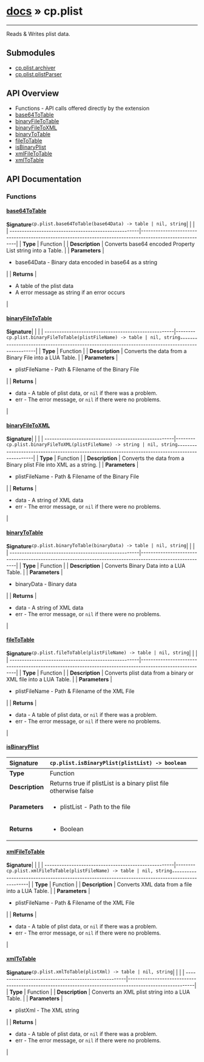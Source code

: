 # [docs](index.md) » cp.plist
---

Reads & Writes plist data.

## Submodules
 * [cp.plist.archiver](cp.plist.archiver.md)
 * [cp.plist.plistParser](cp.plist.plistParser.md)

## API Overview
* Functions - API calls offered directly by the extension
 * [base64ToTable](#base64totable)
 * [binaryFileToTable](#binaryfiletotable)
 * [binaryFileToXML](#binaryfiletoxml)
 * [binaryToTable](#binarytotable)
 * [fileToTable](#filetotable)
 * [isBinaryPlist](#isbinaryplist)
 * [xmlFileToTable](#xmlfiletotable)
 * [xmlToTable](#xmltotable)

## API Documentation

### Functions

#### [base64ToTable](#base64totable)
| <span style="float: left;">**Signature**</span> | <span style="float: left;">`cp.plist.base64ToTable(base64Data) -> table | nil, string` </span>                                                          |
| -----------------------------------------------------|---------------------------------------------------------------------------------------------------------|
| **Type**                                             | Function                                                                                         |
| **Description**                                      | Converts base64 encoded Property List string into a Table.                                                                                         |
| **Parameters**                                       | <ul markdown="1"><li markdown="1">base64Data - Binary data encoded in base64 as a string</li></ul> |
| **Returns**                                          | <ul markdown="1"><li markdown="1">A table of the plist data</li><li markdown="1">A error message as string if an error occurs</li></ul>          |

#### [binaryFileToTable](#binaryfiletotable)
| <span style="float: left;">**Signature**</span> | <span style="float: left;">`cp.plist.binaryFileToTable(plistFileName) -> table | nil, string` </span>                                                          |
| -----------------------------------------------------|---------------------------------------------------------------------------------------------------------|
| **Type**                                             | Function                                                                                         |
| **Description**                                      | Converts the data from a Binary File into a LUA Table.                                                                                         |
| **Parameters**                                       | <ul markdown="1"><li markdown="1">plistFileName - Path & Filename of the Binary File</li></ul> |
| **Returns**                                          | <ul markdown="1"><li markdown="1">data				- A table of plist data, or `nil` if there was a problem.</li><li markdown="1">err				- The error message, or `nil` if there were no problems.</li></ul>          |

#### [binaryFileToXML](#binaryfiletoxml)
| <span style="float: left;">**Signature**</span> | <span style="float: left;">`cp.plist.binaryFileToXML(plistFileName) -> string | nil, string` </span>                                                          |
| -----------------------------------------------------|---------------------------------------------------------------------------------------------------------|
| **Type**                                             | Function                                                                                         |
| **Description**                                      | Converts the data from a Binary plist File into XML as a string.                                                                                         |
| **Parameters**                                       | <ul markdown="1"><li markdown="1">plistFileName - Path & Filename of the Binary File</li></ul> |
| **Returns**                                          | <ul markdown="1"><li markdown="1">data				- A string of XML data</li><li markdown="1">err				- The error message, or `nil` if there were no problems.</li></ul>          |

#### [binaryToTable](#binarytotable)
| <span style="float: left;">**Signature**</span> | <span style="float: left;">`cp.plist.binaryToTable(binaryData) -> table | nil, string` </span>                                                          |
| -----------------------------------------------------|---------------------------------------------------------------------------------------------------------|
| **Type**                                             | Function                                                                                         |
| **Description**                                      | Converts Binary Data into a LUA Table.                                                                                         |
| **Parameters**                                       | <ul markdown="1"><li markdown="1">binaryData		- Binary data</li></ul> |
| **Returns**                                          | <ul markdown="1"><li markdown="1">data				- A string of XML data</li><li markdown="1">err				- The error message, or `nil` if there were no problems.</li></ul>          |

#### [fileToTable](#filetotable)
| <span style="float: left;">**Signature**</span> | <span style="float: left;">`cp.plist.fileToTable(plistFileName) -> table | nil, string` </span>                                                          |
| -----------------------------------------------------|---------------------------------------------------------------------------------------------------------|
| **Type**                                             | Function                                                                                         |
| **Description**                                      | Converts plist data from a binary or XML file into a LUA Table.                                                                                         |
| **Parameters**                                       | <ul markdown="1"><li markdown="1">plistFileName	- Path & Filename of the XML File</li></ul> |
| **Returns**                                          | <ul markdown="1"><li markdown="1">data				- A table of plist data, or `nil` if there was a problem.</li><li markdown="1">err				- The error message, or `nil` if there were no problems.</li></ul>          |

#### [isBinaryPlist](#isbinaryplist)
| <span style="float: left;">**Signature**</span> | <span style="float: left;">`cp.plist.isBinaryPlist(plistList) -> boolean` </span>                                                          |
| -----------------------------------------------------|---------------------------------------------------------------------------------------------------------|
| **Type**                                             | Function                                                                                         |
| **Description**                                      | Returns true if plistList is a binary plist file otherwise false                                                                                         |
| **Parameters**                                       | <ul markdown="1"><li markdown="1">plistList - Path to the file</li></ul> |
| **Returns**                                          | <ul markdown="1"><li markdown="1">Boolean</li></ul>          |

#### [xmlFileToTable](#xmlfiletotable)
| <span style="float: left;">**Signature**</span> | <span style="float: left;">`cp.plist.xmlFileToTable(plistFileName) -> table | nil, string` </span>                                                          |
| -----------------------------------------------------|---------------------------------------------------------------------------------------------------------|
| **Type**                                             | Function                                                                                         |
| **Description**                                      | Converts XML data from a file into a LUA Table.                                                                                         |
| **Parameters**                                       | <ul markdown="1"><li markdown="1">plistFileName	- Path & Filename of the XML File</li></ul> |
| **Returns**                                          | <ul markdown="1"><li markdown="1">data				- A table of plist data, or `nil` if there was a problem.</li><li markdown="1">err				- The error message, or `nil` if there were no problems.</li></ul>          |

#### [xmlToTable](#xmltotable)
| <span style="float: left;">**Signature**</span> | <span style="float: left;">`cp.plist.xmlToTable(plistXml) -> table | nil, string` </span>                                                          |
| -----------------------------------------------------|---------------------------------------------------------------------------------------------------------|
| **Type**                                             | Function                                                                                         |
| **Description**                                      | Converts an XML plist string into a LUA Table.                                                                                         |
| **Parameters**                                       | <ul markdown="1"><li markdown="1">plistXml	        - The XML string</li></ul> |
| **Returns**                                          | <ul markdown="1"><li markdown="1">data				- A table of plist data, or `nil` if there was a problem.</li><li markdown="1">err				- The error message, or `nil` if there were no problems.</li></ul>          |

